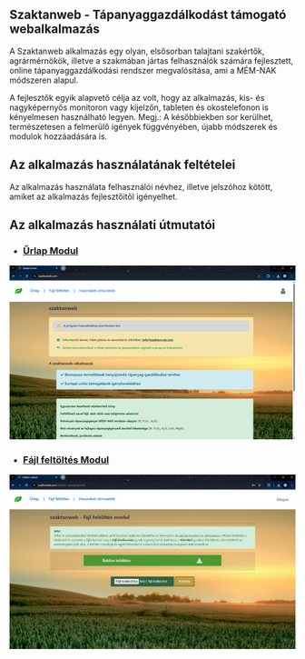  
## Szaktanweb - Tápanyaggazdálkodást támogató webalkalmazás

A Szaktanweb alkalmazás  egy  olyan, elsősorban  talajtani  szakértők, agrármérnökök, illetve a szakmában jártas felhasználók számára fejlesztett, online tápanyaggazdálkodási  rendszer megvalósítása,  ami  a  MÉM-NAK módszeren alapul.

A fejlesztők egyik alapvető célja az volt, hogy az alkalmazás, kis- és nagyképernyős monitoron  vagy kijelzőn, tableten és okostelefonon is kényelmesen használható legyen.  Megj.:  A későbbiekben  sor kerülhet, természetesen a felmerülő igények függvényében, újabb módszerek és modulok hozzáadására is. 

## Az alkalmazás használatának feltételei 

Az alkalmazás használata felhasználói névhez, illetve jelszóhoz kötött,  amiket  az 
alkalmazás fejlesztőitől igényelhet.

## Az alkalmazás használati útmutatói

- ### [Űrlap Modul](https://github.com/grbeno/szaktanweb_info/blob/main/%C3%9Atmutat%C3%B3k/f%C3%A1jl.pdf)

![video](https://raw.githubusercontent.com/grbeno/szaktanweb_info/main/video/thumbnail1.jpg)

- ### [Fájl feltöltés Modul](https://github.com/grbeno/szaktanweb_info/blob/main/%C3%9Atmutat%C3%B3k/%C5%B1rlap.pdf)

![video](https://raw.githubusercontent.com/grbeno/szaktanweb_info/main/video/thumbnail2.jpg)



